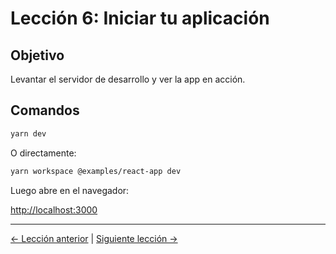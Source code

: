 # Lección 6: Iniciar tu aplicación

## Objetivo
Levantar el servidor de desarrollo y ver la app en acción.

## Comandos

```bash
yarn dev
```

O directamente:

```bash
yarn workspace @examples/react-app dev
```

Luego abre en el navegador:

[http://localhost:3000](http://localhost:3000)

---
[← Lección anterior](lessons/05-corrección-de-errores-comunes.md) | [Siguiente lección →](lessons/07-conoce-las-plantillas.md) 